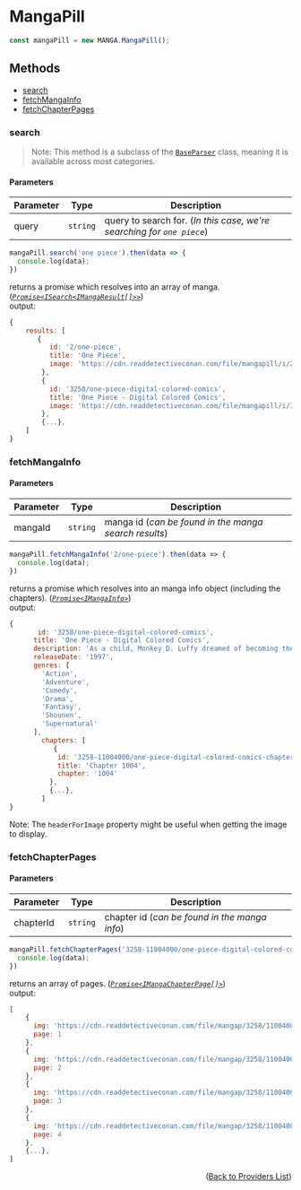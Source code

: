 <h1> MangaPill </h1>

```ts
const mangaPill = new MANGA.MangaPill();
```

<h2>Methods</h2>

- [search](#search)
- [fetchMangaInfo](#fetchmangainfo)
- [fetchChapterPages](#fetchchapterpages)

### search
> Note: This method is a subclass of the [`BaseParser`](https://github.com/galaxywolfv/devanime-library/blob/master/src/models/base-parser.ts) class, meaning it is available across most categories.
>
<h4>Parameters</h4>

| Parameter | Type     | Description                                                                  |
| --------- | -------- | ---------------------------------------------------------------------------- |
| query     | `string` | query to search for. (*In this case, we're searching for `one piece`*) |

```ts
mangaPill.search('one piece').then(data => {
  console.log(data);
})
```
returns a promise which resolves into an array of manga. (*[`Promise<ISearch<IMangaResult[]>>`](https://github.com/galaxywolfv/devanime-library/blob/master/src/models/types.ts#L97-L106)*)\
output:
```js
{
    results: [
       {
          id: '2/one-piece',
          title: 'One Piece',
          image: 'https://cdn.readdetectiveconan.com/file/mangapill/i/2.jpeg'
        },
        {
          id: '3258/one-piece-digital-colored-comics',
          title: 'One Piece - Digital Colored Comics',
          image: 'https://cdn.readdetectiveconan.com/file/mangapill/i/3258.jpeg'
        },
        {...},
    ]
}
```

### fetchMangaInfo

<h4>Parameters</h4>

| Parameter | Type     | Description                                                    |
| --------- | -------- | -------------------------------------------------------------- |
| mangaId   | `string` | manga id (*can be found in the manga search results*) |

```ts
mangaPill.fetchMangaInfo('2/one-piece').then(data => {
  console.log(data);
})
```
returns a promise which resolves into an manga info object (including the chapters). (*[`Promise<IMangaInfo>`](https://github.com/galaxywolfv/devanime-library/blob/master/src/models/types.ts#L115-L120)*)\
output:
```js
{
       id: '3258/one-piece-digital-colored-comics',
      title: 'One Piece - Digital Colored Comics',
      description: 'As a child, Monkey D. Luffy dreamed of becoming the King of the Pirates. But his life changed when he accidentally gained the power to stretch like rubber...at the cost of never being able to swim again! Now Luffy, with the help of a motley collection of nakama, is setting off in search of "One Piece," said to be the greatest treasure in the world...',
      releaseDate: '1997',
      genres: [
        'Action',
        'Adventure',
        'Comedy',
        'Drama',
        'Fantasy',
        'Shounen',
        'Supernatural'
      ],
        chapters: [
           {
            id: '3258-11004000/one-piece-digital-colored-comics-chapter-1004',
            title: 'Chapter 1004',
            chapter: '1004'
          },
          {...},
        ]
}
```
Note: The `headerForImage` property might be useful when getting the image to display.

### fetchChapterPages

<h4>Parameters</h4>

| Parameter | Type     | Description                                              |
| --------- | -------- | -------------------------------------------------------- |
| chapterId | `string` | chapter id (*can be found in the manga info*) |

```ts
mangaPill.fetchChapterPages('3258-11004000/one-piece-digital-colored-comics-chapter-1004').then(data => {
  console.log(data);
})
```
returns an array of pages. (*[`Promise<IMangaChapterPage[]>`](https://github.com/galaxywolfv/devanime-library/blob/master/src/models/types.ts#L122-L126)*)\
output:
```js
[
    {
      img: 'https://cdn.readdetectiveconan.com/file/mangap/3258/11004000/1.png',
      page: 1
    },
    {
      img: 'https://cdn.readdetectiveconan.com/file/mangap/3258/11004000/2.png',
      page: 2
    },
    {
      img: 'https://cdn.readdetectiveconan.com/file/mangap/3258/11004000/3.png',
      page: 3
    },
    {
      img: 'https://cdn.readdetectiveconan.com/file/mangap/3258/11004000/4.png',
      page: 4
    },
    {...},
]
```

<p align="end">(<a href="https://github.com/galaxywolfv/devanime-library/blob/master/docs/guides/manga.md#">Back to Providers List</a>)</p>
